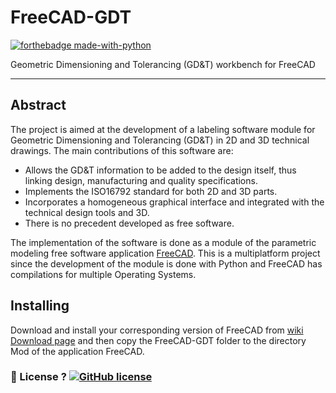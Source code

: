 FreeCAD-GDT
===========

[![forthebadge made-with-python](http://ForTheBadge.com/images/badges/made-with-python.svg)](https://www.python.org/)

Geometric Dimensioning and Tolerancing (GD&T) workbench for FreeCAD

----

Abstract
----------

The project is aimed at the development of a labeling software module for Geometric Dimensioning and Tolerancing (GD&T) in 2D and 3D technical drawings. The main contributions of this software are:

-	Allows the GD&T information to be added to the design itself, thus linking design, manufacturing and quality specifications.
-	Implements the ISO16792 standard for both 2D and 3D parts.
-	Incorporates a homogeneous graphical interface and integrated with the technical design tools and 3D.
-	There is no precedent developed as free software.

The implementation of the software is done as a module of the parametric modeling free software application [FreeCAD](http://freecadweb.org). This is a multiplatform project since the development of the module is done with Python and FreeCAD has compilations for multiple Operating Systems.

Installing
----------

Download and install your corresponding version of FreeCAD from [wiki Download page](http://www.freecadweb.org/wiki/Download) and then copy the FreeCAD-GDT folder to the directory Mod of the application FreeCAD.

### :scroll: License ? [![GitHub license](https://img.shields.io/github/license/juanvanyo/FreeCAD-GDT.svg)](https://github.com/juanvanyo/FreeCAD-GDT/blob/master/LICENSE)
